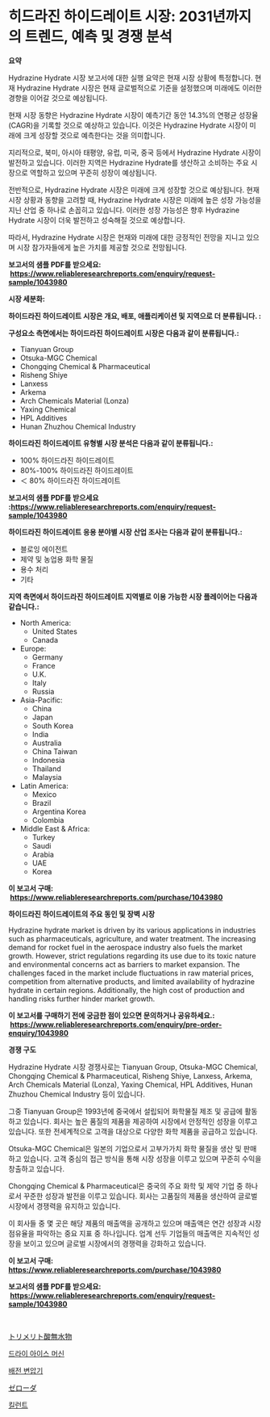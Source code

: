 <p><h1>히드라진 하이드레이트 시장: 2031년까지의 트렌드, 예측 및 경쟁 분석</h1></p><p><strong>요약</strong></p>
<p><p>Hydrazine Hydrate 시장 보고서에 대한 실행 요약은 현재 시장 상황에 특정합니다. 현재 Hydrazine Hydrate 시장은 현재 글로벌적으로 기준을 설정했으며 미래에도 이러한 경향을 이어갈 것으로 예상됩니다.</p><p>현재 시장 동향은 Hydrazine Hydrate 시장이 예측기간 동안 14.3%의 연평균 성장율(CAGR)을 기록할 것으로 예상하고 있습니다. 이것은 Hydrazine Hydrate 시장이 미래에 크게 성장할 것으로 예측한다는 것을 의미합니다.</p><p>지리적으로, 북미, 아시아 태평양, 유럽, 미국, 중국 등에서 Hydrazine Hydrate 시장이 발전하고 있습니다. 이러한 지역은 Hydrazine Hydrate를 생산하고 소비하는 주요 시장으로 역할하고 있으며 꾸준히 성장이 예상됩니다.</p><p>전반적으로, Hydrazine Hydrate 시장은 미래에 크게 성장할 것으로 예상됩니다. 현재 시장 상황과 동향을 고려할 때, Hydrazine Hydrate 시장은 미래에 높은 성장 가능성을 지닌 산업 중 하나로 손꼽히고 있습니다. 이러한 성장 가능성은 향후 Hydrazine Hydrate 시장이 더욱 발전하고 성숙해질 것으로 예상합니다.</p><p>따라서, Hydrazine Hydrate 시장은 현재와 미래에 대한 긍정적인 전망을 지니고 있으며 시장 참가자들에게 높은 가치를 제공할 것으로 전망됩니다.</p></p>
<p><strong>보고서의 샘플 PDF를 받으세요: &nbsp;<a href="https://www.reliableresearchreports.com/enquiry/request-sample/1043980">https://www.reliableresearchreports.com/enquiry/request-sample/1043980</a></strong></p>
<p><strong>시장 세분화:</strong></p>
<p><strong> 하이드라진 하이드레이트 시장은 개요, 배포, 애플리케이션 및 지역으로 더 분류됩니다. :</strong></p>
<p><strong>구성요소 측면에서는 하이드라진 하이드레이트 시장은 다음과 같이 분류됩니다.:</strong></p>
<p><ul><li>Tianyuan Group</li><li>Otsuka-MGC Chemical</li><li>Chongqing Chemical & Pharmaceutical</li><li>Risheng Shiye</li><li>Lanxess</li><li>Arkema</li><li>Arch Chemicals Material (Lonza)</li><li>Yaxing Chemical</li><li>HPL Additives</li><li>Hunan Zhuzhou Chemical Industry</li></ul></p>
<p><strong> 하이드라진 하이드레이트 유형별 시장 분석은 다음과 같이 분류됩니다.:</strong></p>
<p><ul><li>100% 하이드라진 하이드레이트</li><li>80%-100% 하이드라진 하이드레이트</li><li>＜ 80% 하이드라진 하이드레이트</li></ul></p>
<p><strong>보고서의 샘플 PDF를 받으세요 :<a href="https://www.reliableresearchreports.com/enquiry/request-sample/1043980">https://www.reliableresearchreports.com/enquiry/request-sample/1043980</a></strong></p>
<p><strong> 하이드라진 하이드레이트 응용 분야별 시장 산업 조사는 다음과 같이 분류됩니다.:</strong></p>
<p><ul><li>블로잉 에이전트</li><li>제약 및 농업용 화학 물질</li><li>용수 처리</li><li>기타</li></ul></p>
<p><strong>지역 측면에서 하이드라진 하이드레이트 지역별로 이용 가능한 시장 플레이어는 다음과 같습니다.:</strong></p>
<p><ul>
    <li>
        North America:
        <ul>
            <li>United States</li>
            <li>Canada</li>
        </ul>
    </li>
    <li>
        Europe:
        <ul>
            <li>Germany</li>
            <li>France</li>
            <li>U.K.</li>
            <li>Italy</li>
            <li>Russia</li>
        </ul>
    </li>
    <li>
        Asia-Pacific:
        <ul>
            <li>China</li>
            <li>Japan</li>
            <li>South Korea</li>
            <li>India</li>
            <li>Australia</li>
            <li>China Taiwan</li>
            <li>Indonesia</li>
            <li>Thailand</li>
            <li>Malaysia</li>
        </ul>
    </li>
    <li>
        Latin America:
        <ul>
            <li>Mexico</li>
            <li>Brazil</li>
            <li>Argentina Korea</li>
            <li>Colombia</li>
        </ul>
    </li>
    <li>
        Middle East & Africa:
        <ul>
            <li>Turkey</li>
            <li>Saudi</li>
            <li>Arabia</li>
            <li>UAE</li>
            <li>Korea</li>
        </ul>
    </li>
    </ul></p>
<p><strong>이 보고서 구매: &nbsp;<a href="https://www.reliableresearchreports.com/purchase/1043980">https://www.reliableresearchreports.com/purchase/1043980</a></strong></p>
<p><strong>하이드라진 하이드레이트의 주요 동인 및 장벽 시장</strong></p>
<p><p>Hydrazine hydrate market is driven by its various applications in industries such as pharmaceuticals, agriculture, and water treatment. The increasing demand for rocket fuel in the aerospace industry also fuels the market growth. However, strict regulations regarding its use due to its toxic nature and environmental concerns act as barriers to market expansion. The challenges faced in the market include fluctuations in raw material prices, competition from alternative products, and limited availability of hydrazine hydrate in certain regions. Additionally, the high cost of production and handling risks further hinder market growth.</p></p>
<p><strong>이 보고서를 구매하기 전에 궁금한 점이 있으면 문의하거나 공유하세요.: &nbsp;<a href="https://www.reliableresearchreports.com/enquiry/pre-order-enquiry/1043980">https://www.reliableresearchreports.com/enquiry/pre-order-enquiry/1043980</a></strong></p>
<p><strong>경쟁 구도</strong></p>
<p><p>Hydrazine Hydrate 시장 경쟁사로는 Tianyuan Group, Otsuka-MGC Chemical, Chongqing Chemical & Pharmaceutical, Risheng Shiye, Lanxess, Arkema, Arch Chemicals Material (Lonza), Yaxing Chemical, HPL Additives, Hunan Zhuzhou Chemical Industry 등이 있습니다. </p><p>그중 Tianyuan Group은 1993년에 중국에서 설립되어 화학물질 제조 및 공급에 활동하고 있습니다. 회사는 높은 품질의 제품을 제공하여 시장에서 안정적인 성장을 이루고 있습니다. 또한 전세계적으로 고객을 대상으로 다양한 화학 제품을 공급하고 있습니다.</p><p>Otsuka-MGC Chemical은 일본의 기업으로서 고부가가치 화학 물질을 생산 및 판매하고 있습니다. 고객 중심의 접근 방식을 통해 시장 성장을 이루고 있으며 꾸준히 수익을 창출하고 있습니다.</p><p>Chongqing Chemical & Pharmaceutical은 중국의 주요 화학 및 제약 기업 중 하나로서 꾸준한 성장과 발전을 이루고 있습니다. 회사는 고품질의 제품을 생산하여 글로벌 시장에서 경쟁력을 유지하고 있습니다.</p><p>이 회사들 중 몇 곳은 해당 제품의 매출액을 공개하고 있으며 매출액은 연간 성장과 시장 점유율을 파악하는 중요 지표 중 하나입니다. 업계 선두 기업들의 매출액은 지속적인 성장을 보이고 있으며 글로벌 시장에서의 경쟁력을 강화하고 있습니다.</p></p>
<p><strong>이 보고서 구매: &nbsp; <a href="https://www.reliableresearchreports.com/purchase/1043980">https://www.reliableresearchreports.com/purchase/1043980</a></strong></p>
<p><strong>보고서의 샘플 PDF를 받으세요: &nbsp;<a href="https://www.reliableresearchreports.com/enquiry/request-sample/1043980">https://www.reliableresearchreports.com/enquiry/request-sample/1043980</a></strong><strong></strong></p>
<p>&nbsp;</p>
<p><p><a href="https://github.com/xnljig2898992/Market-Research-Report-List-1/blob/main/9932856188903.md">トリメリト酸無水物</a></p><p><a href="https://github.com/vsn7qpua81q/Market-Research-Report-List-1/blob/main/6386275188809.md">드라이 아이스 머신</a></p><p><a href="https://medium.com/@darrellockm3ytan895656/%EB%B0%B0%EC%A0%84-%ED%8A%B8%EB%9E%9C%EC%8A%A4%ED%8F%AC%EB%A8%B8-%EC%8B%9C%EC%9E%A5-%EC%8B%9C%EC%9E%A5-%EC%A0%90%EC%9C%A0%EC%9C%A8-%EC%8B%9C%EC%9E%A5-%EB%8F%99%ED%96%A5-%EB%B0%8F-%EB%AF%B8%EB%9E%98-%EC%84%B1%EC%9E%A5-%ED%83%90%EC%83%89-8a49040817bc">배전 변압기</a></p><p><a href="https://medium.com/@danilocardozo_82/%E3%82%BC%E3%83%AD%E3%83%80%E5%B8%82%E5%A0%B4%E5%88%86%E6%9E%90-%E3%81%9D%E3%81%AEcagr-%E5%B8%82%E5%A0%B4%E3%82%BB%E3%82%B0%E3%83%A1%E3%83%B3%E3%83%86%E3%83%BC%E3%82%B7%E3%83%A7%E3%83%B3-%E3%81%8A%E3%82%88%E3%81%B3%E4%B8%96%E7%95%8C%E3%81%AE%E7%94%A3%E6%A5%AD%E6%A6%82%E8%A6%81-3888a5f67ae0">ゼローダ</a></p><p><a href="https://github.com/trmesnao7959541/Market-Research-Report-List-1/blob/main/6868871188808.md">킬런트</a></p></p>